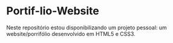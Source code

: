 # Portif-lio-Website
Neste repositório estou disponibilizando um projeto pessoal: um website/porrifólio desenvolvido em HTML5 e CSS3.
